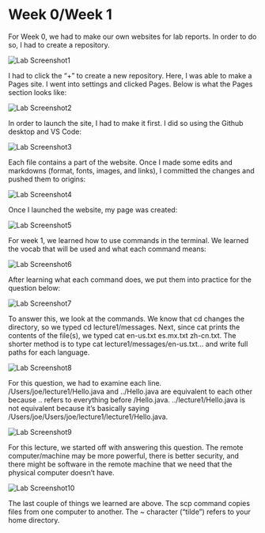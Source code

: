 # **Week 0/Week 1**

For Week 0, we had to make our own websites for lab reports. In order to do so, I had to create a repository.

![Lab Screenshot1](Screen-Shot-2022-09-30-at-12.02.30-PM.PNG)

I had to click the “+” to create a new repository. Here, I was able to make a Pages site. I went into settings and clicked Pages. Below is what the Pages section looks like:

![Lab Screenshot2](Screen-Shot-2022-09-30-at-12.03.07-PM.PNG)

In order to launch the site, I had to make it first. I did so using the Github desktop and VS Code:

![Lab Screenshot3](Screen-Shot-2022-09-30-at-12.03.31-PM.PNG)

Each file contains a part of the website. Once I made some edits and markdowns (format, fonts, images, and links), I committed the changes and pushed them to origins:

![Lab Screenshot4](Screen-Shot-2022-09-30-at-12.13.47-PM.PNG)

Once I launched the website, my page was created:

![Lab Screenshot5](Screen-Shot-2022-09-30-at-12.02.08-PM.PNG)

For week 1, we learned how to use commands in the terminal. We learned the vocab that will be used and what each command means:

![Lab Screenshot6](Screen-Shot-2022-09-30-at-12.38.30-PM.PNG)

After learning what each command does, we put them into practice for the question below:

![Lab Screenshot7](Screen-Shot-2022-09-30-at-12.18.20-PM.PNG)

To answer this, we look at the commands. We know that cd changes the directory, so we typed cd lecture1/messages. Next, since cat prints the contents of the file(s), we typed cat en-us.txt es.mx.txt zh-cn.txt. The shorter method is to type cat lecture1/messages/en-us.txt… and write full paths for each language.

![Lab Screenshot8](Screen-Shot-2022-09-30-at-12.18.33-PM.PNG)

For this question, we had to examine each line. /Users/joe/lecture1/Hello.java and ../Hello.java are equivalent to each other because .. refers to everything before /Hello.java. ../lecture1/Hello.java is not equivalent because it’s basically saying /Users/joe/Users/joe/lecture1/lecture1/Hello.java.

![Lab Screenshot9](Screen-Shot-2022-09-30-at-12.19.16-PM.PNG)

For this lecture, we started off with answering this question. The remote computer/machine may be more powerful, there is better security, and there might be software in the remote machine that we need that the physical computer doesn’t have.

![Lab Screenshot10](Screen-Shot-2022-09-30-at-12.19.56-PM.PNG)

The last couple of things we learned are above. The scp command copies files from one computer to another. The ~ character (“tilde”) refers to your home directory. 

